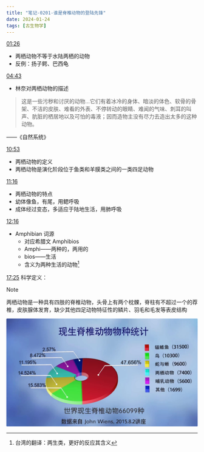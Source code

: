 ```yaml
---
title: "笔记-0201-谁是脊椎动物的登陆先锋"
date: 2024-01-24
tags: [古生物学]
---
```

[01:26](https://www.bilibili.com/video/BV1c54y1r7NZ/?spm_id_from=333.999.0.0&vd_source=358d3c5408cdf321988cb6553edb98c#t=86.527516)
- 两栖动物不等于水陆两栖的动物
- 反例：扬子鳄、巴西龟

[04:43](https://www.bilibili.com/video/BV1c54y1r7NZ/?spm_id_from=333.999.0.0&vd_source=358d3c5408cdf321988cb6553edb98c#t=283.808406)
- 林奈对两栖动物的描述

>这是一些污秽和讨厌的动物…它们有着冰冷的身体、暗淡的体色、软骨的骨架、不洁的皮肤、难看的外表、不停转动的眼睛、难闻的气味、刺耳的叫声、肮脏的栖居地以及可怕的毒液；因而造物主没有尽力去造出太多的这种动物。
>  
 ——《自然系统》

[10:53](https://www.bilibili.com/video/BV1c54y1r7NZ/?spm_id_from=333.999.0.0&vd_source=358d3c5408cdf321988cb6553edb98c#t=653.086783)
- 两栖动物的定义
- 两栖动物是演化阶段位于鱼类和羊膜类之间的一类四足动物

[11:16](https://www.bilibili.com/video/BV1c54y1r7NZ/?spm_id_from=333.999.0.0&vd_source=358d3c5408cdf321988cb6553edb98c#t=676.553248)
- 两栖动物的特点
- 幼体像鱼，有尾，用鳃呼吸
- 成体经过变态，多适应于陆地生活，用肺呼吸

[12:16](https://www.bilibili.com/video/BV1c54y1r7NZ/?spm_id_from=333.999.0.0&vd_source=358d3c5408cdf321988cb6553edb98c#t=736.554358)
- Amphibian 词源
	- 对应希腊文 Amphibios
	- Amphi——两种的，两用的
	- bios——生活
	- 含义为两种生活的动物[^1]

[17:25](https://www.bilibili.com/video/BV1c54y1r7NZ/?spm_id_from=333.999.0.0&vd_source=358d3c5408cdf321988cb6553edb98c#t=1045.642423)
科学定义：

> [!NOTE]
> 两栖动物是一种具有四肢的脊椎动物，头骨上有两个枕髁，脊柱有不超过一个的荐椎，皮肤腺体发育，缺少其他四足动物特征性的鳞片、羽毛和毛发等表皮结构

![现生脊椎动物物种统计](https://raw.githubusercontent.com/hyyu20/imageHost/main/202401242003729.png)

[^1]: 台湾的翻译：两生类，更好的反应其含义